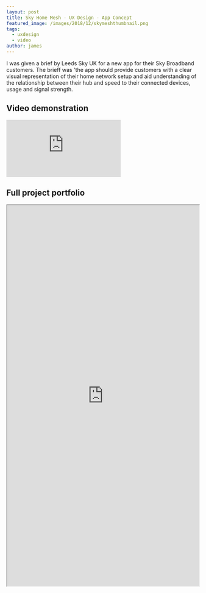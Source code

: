 ```yaml
---
layout: post
title: Sky Home Mesh - UX Design - App Concept
featured_image: /images/2018/12/skymeshthumbnail.png
tags:
  - uxdesign
  - video
author: james
---
```


I was given a brief by Leeds Sky UK for a new app for their Sky Broadband customers. The brieff was 'the app should provide customers with a clear visual representation of their home network setup and aid understanding of the relationship between their hub and speed to their connected devices, usage and signal strength.

## Video demonstration

<iframe src='https://www.youtube.com/embed/6Ems5isTrTw' frameborder='0' allowfullscreen></iframe>

## Full project portfolio

<iframe src="https://drive.google.com/file/d/1UQCx3sizXV4iB5jZ7Wt53eiR-9y45Ily/preview" width="100%" height="1000"></iframe>
